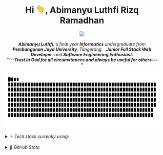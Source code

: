 ###
<h1 align="center">Hi <img src="https://raw.githubusercontent.com/ABSphreak/ABSphreak/master/gifs/Hi.gif" width="30px">, Abimanyu Luthfi Rizq Ramadhan</h1>
<p align="center">
  <a href="https://github.com/Ratheshan03/readme-typing-svg"><img src="https://readme-typing-svg.herokuapp.com?lines=Junior+Full+Stack+Web+Developer;Informatics+Undergraduate&center=true&width=500&height=50"></a>
</p>

<p align="center">
  <em>
    <b>Abimanyu Luthfi</b>, a final year <b>Informatics</b> undergraduate from <b>Pembangunan Jaya University</b>, Tangerang.
   &nbsp; <b>Junior Full Stack Web Developer</b>&nbsp; and <b> Software Engineering Enthusiast.</b> 
  <br>
  <b><i>"---Trust in God for all circumstances and always be useful for others---"</i></b>
</p>

<div>
  <img  height="200em" src="https://github.com/1999AZZAR/1999AZZAR/blob/main/resources/img/grid-snake.svg"
       alt="snake" /></a>
</div>

<details>
<summary>
  ✨ Tech stack currently using:
</summary>
   <br>
<code><a href="https://www.oracle.com/java/" target="_blank"><img height="30" src="https://www.vectorlogo.zone/logos/java/java-icon.svg"></a></code>
<code><a href="https://www.javascript.com/" target="_blank"><img height="30" src="https://raw.githubusercontent.com/devicons/devicon/master/icons/javascript/javascript-plain.svg"></a></code>
<code><a href="https://www.typescriptlang.org/" target="_blank"><img height="30" src="https://www.vectorlogo.zone/logos/typescriptlang/typescriptlang-icon.svg" alt="TypeScript"></a></code>
<code><a href="https://reactjs.org/" target="_blank"><img height="30" src="https://www.vectorlogo.zone/logos/reactjs/reactjs-icon.svg"></a></code>
<code><a href="https://nextjs.org/" target="_blank"><img height="30" src="https://upload.wikimedia.org/wikipedia/commons/thumb/1/10/Cib-next-js_%28CoreUI_Icons_v1.0.0%29.svg/120px-Cib-next-js_%28CoreUI_Icons_v1.0.0%29.svg.png"></a></code>
<code><a href="https://www.w3schools.com/html/" target="_blank"><img height="30" src="https://www.vectorlogo.zone/logos/w3_html5/w3_html5-icon.svg"></a></code>
<code><a href="https://www.w3schools.com/css/" target="_blank"><img height="30" src="https://raw.githubusercontent.com/devicons/devicon/master/icons/css3/css3-original.svg"></a></code>
<code><a href="https://getbootstrap.com/" target="_blank"><img height="30" src="https://upload.wikimedia.org/wikipedia/commons/thumb/b/b2/Bootstrap_logo.svg/512px-Bootstrap_logo.svg.png?20210507000024"></a></code>
 <code> <a href="https://tailwindcss.com/" target="_blank"> <img src="https://www.vectorlogo.zone/logos/tailwindcss/tailwindcss-icon.svg" alt="tailwind" height="30"/> </a> </code>
<code><a href="https://nodejs.org/en/" target="_blank"><img height="30" src="https://www.vectorlogo.zone/logos/nodejs/nodejs-icon.svg"></a></code>
<code><a href="https://git-scm.com/" target="_blank"><img height="30" src="https://www.vectorlogo.zone/logos/git-scm/git-scm-icon.svg"></a></code>
 <code><a href="https://www.codeigniter.com/" target="_blank"><img height="30" src="https://seeklogo.com/images/C/codeigniter-logo-BDF3D666E7-seeklogo.com.png"></a></code>
</details>
<br>

<details>

<summary>
 📔 GitHub Stats:
</summary>
<br>
<p align="center">
  <a href="https://github.com/AbimanyuLuthfi">
    <img align="center"  height="175px" src="https://github-readme-stats-eight-theta.vercel.app/api?username=AbimanyuLuthfi&show_icons=true&theme=buefy&bg_color=000000&text_color=FFFFFF&title_color=94b4a4&include_all_commits=true&count_private=true&hide_border=true"/>
  </a>
  <a href="https://github.com/AbimanyuLuthfi">
    <img align="center" height="175px"  src="https://github-readme-stats.vercel.app/api/top-langs/?username=AbimanyuLuthfi&text_color=FFFFFF&bg_color=000000&title_color=94b4a4&langs_count=15&layout=compact&hide_border=true" />
  </a>
</p>
  <p align="center"><img align="center" src="https://github-readme-streak-stats.herokuapp.com/?user=AbimanyuLuthfi&text_color=FFFFFF&bg_color=000000&title_color=94b4a4&langs_count=15&layout=compact&hide_border=true" alt="AbimanyuLuthfi" /></p>

---

<h4> Lets Connect with me🤝: <h4>
  </hr>
  <a href="https://www.linkedin.com/in/abimanyu-luthfi-rizq-ramadhan-/">
   <img align="left" alt=" Abimanyu Luthfi | Linkedin" width="24px" src="https://www.vectorlogo.zone/logos/linkedin/linkedin-icon.svg" />
  </a>
  <a href="mailto:abimanyu177@gmail.com">
    <img align="left" alt="Abimanyu Luthfi | Gmail" width="26px" src="https://www.vectorlogo.zone/logos/gmail/gmail-icon.svg" />
  </a>
  <a href="https://www.instagram.com/abimanyuluthfi25/">
    <img align="left" alt="Abimanyu Luthfi | Instagram" width="24px" src="https://www.vectorlogo.zone/logos/instagram/instagram-icon.svg" />
  </a>
   <a href="https://github.com/AbimanyuLuthfi">
    <img align="left" alt="Abimanyu Luthfi | Github" width="26px" src="https://www.vectorlogo.zone/logos/github/github-tile.svg" />
  </a>
  <br>
  
<p align="right" > <img src="https://komarev.com/ghpvc/?username=omunite215&label=Profile%20views&color=0e75b6&style=flat" alt="AbimanyuLuthfi" /> </p>
<!--
**AbimanyuLuthfi/AbimanyuLuthfi** is a ✨ _special_ ✨ repository because its `README.md` (this file) appears on your GitHub profile.

Here are some ideas to get you started:

- 🔭 I’m currently working on ...
- 🌱 I’m currently learning ...
- 👯 I’m looking to collaborate on ...
- 🤔 I’m looking for help with ...
- 💬 Ask me about ...
- 📫 How to reach me: ...
- 😄 Pronouns: ...
- ⚡ Fun fact: ...
-->

